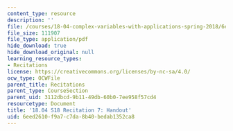 ```yaml
---
content_type: resource
description: ''
file: /courses/18-04-complex-variables-with-applications-spring-2018/6eed2610f9a7c7da8b40bedab1352ca8_MIT18_04S18_Recit7-handout.pdf
file_size: 111907
file_type: application/pdf
hide_download: true
hide_download_original: null
learning_resource_types:
- Recitations
license: https://creativecommons.org/licenses/by-nc-sa/4.0/
ocw_type: OCWFile
parent_title: Recitations
parent_type: CourseSection
parent_uid: 3112dbcd-9b11-49db-60b0-7ee958f57cd4
resourcetype: Document
title: '18.04 S18 Recitation 7: Handout'
uid: 6eed2610-f9a7-c7da-8b40-bedab1352ca8
---
```

